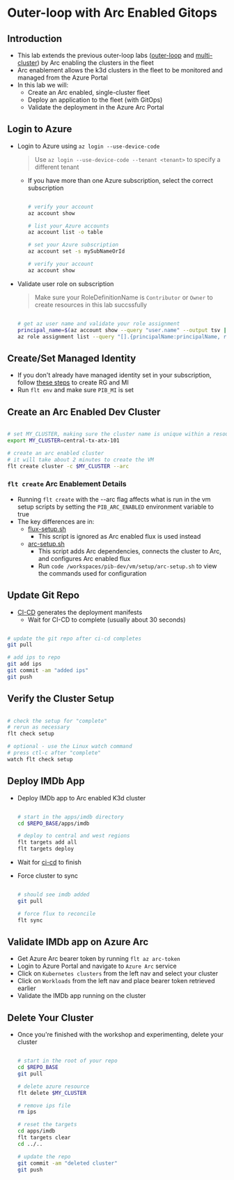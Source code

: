 # Outer-loop with Arc Enabled Gitops

## Introduction

- This lab extends the previous outer-loop labs ([outer-loop](./outer-loop.md) and [multi-cluster](./outer-loop-multi-cluster.md)) by Arc enabling the clusters in the fleet
- Arc enablement allows the k3d clusters in the fleet to be monitored and managed from the Azure Portal
- In this lab we will:
  - Create an Arc enabled, single-cluster fleet
  - Deploy an application to the fleet (with GitOps)
  - Validate the deployment in the Azure Arc Portal

## Login to Azure

- Login to Azure using `az login --use-device-code`
  > Use `az login --use-device-code --tenant <tenant>` to specify a different tenant
  - If you have more than one Azure subscription, select the correct subscription

    ```bash

    # verify your account
    az account show

    # list your Azure accounts
    az account list -o table

    # set your Azure subscription
    az account set -s mySubNameOrId

    # verify your account
    az account show

    ```

- Validate user role on subscription
  > Make sure your RoleDefinitionName is `Contributor` or `Owner` to create resources in this lab succssfully

  ```bash

  # get az user name and validate your role assignment
  principal_name=$(az account show --query "user.name" --output tsv | sed -r 's/@.*//')
  az role assignment list --query "[].{principalName:principalName, roleDefinitionName:roleDefinitionName, scope:scope} | [? contains(principalName,'$principal_name')]" -o table

  ```

## Create/Set Managed Identity

- If you don't already have managed identity set in your subscription, follow [these steps](./azure-codespaces-setup.md#create-resource-group) to create RG and MI
- Run `flt env` and make sure `PIB_MI` is set

## Create an Arc Enabled Dev Cluster

```bash

# set MY_CLUSTER, making sure the cluster name is unique within a resource group on an Azure subscription and avoids special characters that could not comply with Azure naming conventions such as https:/aka.ms/ResourceGroupNamingRestrictions.
export MY_CLUSTER=central-tx-atx-101

# create an arc enabled cluster
# it will take about 2 minutes to create the VM
flt create cluster -c $MY_CLUSTER --arc

```

### `flt create` Arc Enablement Details

- Running `flt create` with the --arc flag affects what is run in the vm setup scripts by setting the `PIB_ARC_ENABLED` environment variable to true
- The key differences are in:
  - [flux-setup.sh](../vm/setup/flux-setup.sh)
    - This script is ignored as Arc enabled flux is used instead
  - [arc-setup.sh](../vm/setup/arc-setup.sh)
    - This script adds Arc dependencies, connects the cluster to Arc, and configures Arc enabled flux
    - Run `code /workspaces/pib-dev/vm/setup/arc-setup.sh` to view the commands used for configuration

## Update Git Repo

- [CI-CD](https://github.com/kubernetes101/pib-dev/actions) generates the deployment manifests
  - Wait for CI-CD to complete (usually about 30 seconds)

```bash

# update the git repo after ci-cd completes
git pull

# add ips to repo
git add ips
git commit -am "added ips"
git push

```

## Verify the Cluster Setup

```bash

# check the setup for "complete"
# rerun as necessary
flt check setup

# optional - use the Linux watch command
# press ctl-c after "complete"
watch flt check setup

```

## Deploy IMDb App

- Deploy IMDb app to Arc enabled K3d cluster

  ```bash

  # start in the apps/imdb directory
  cd $REPO_BASE/apps/imdb

  # deploy to central and west regions
  flt targets add all
  flt targets deploy

  ```

- Wait for [ci-cd](https://github.com/kubernetes101/pib-dev/actions) to finish
- Force cluster to sync

  ```bash

  # should see imdb added
  git pull

  # force flux to reconcile
  flt sync

  ```

## Validate IMDb app on Azure Arc

- Get Azure Arc bearer token by running
  `flt az arc-token`
- Login to Azure Portal and navigate to `Azure Arc` service
- Click on `Kubernetes clusters` from the left nav and select your cluster
- Click on `Workloads` from the left nav and place bearer token retrieved earlier
- Validate the IMDb app running on the cluster

## Delete Your Cluster

- Once you're finished with the workshop and experimenting, delete your cluster

  ```bash

  # start in the root of your repo
  cd $REPO_BASE
  git pull

  # delete azure resource
  flt delete $MY_CLUSTER

  # remove ips file
  rm ips

  # reset the targets
  cd apps/imdb
  flt targets clear
  cd ../..

  # update the repo
  git commit -am "deleted cluster"
  git push

  ```
